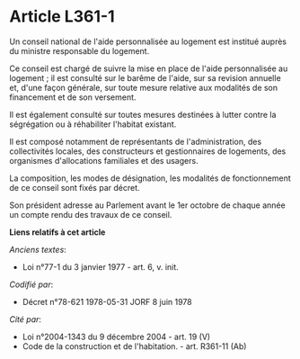 # Article L361-1

Un conseil national de l'aide personnalisée au logement est institué auprès du ministre responsable du logement.

Ce conseil est chargé de suivre la mise en place de l'aide personnalisée au logement ; il est consulté sur le barême de
l'aide, sur sa revision annuelle et, d'une façon générale, sur toute mesure relative aux modalités de son financement et de
son versement.

Il est également consulté sur toutes mesures destinées à lutter contre la ségrégation ou à réhabiliter l'habitat existant.

Il est composé notamment de représentants de l'administration, des collectivités locales, des constructeurs et gestionnaires
de logements, des organismes d'allocations familiales et des usagers.

La composition, les modes de désignation, les modalités de fonctionnement de ce conseil sont fixés par décret.

Son président adresse au Parlement avant le 1er octobre de chaque année un compte rendu des travaux de ce conseil.

**Liens relatifs à cet article**

_Anciens textes_:

  - Loi n°77-1 du 3 janvier 1977 - art. 6, v. init.

_Codifié par_:

  - Décret n°78-621 1978-05-31 JORF 8 juin 1978

_Cité par_:

  - Loi n°2004-1343 du 9 décembre 2004 - art. 19 (V)
  - Code de la construction et de l'habitation. - art. R361-11 (Ab)
